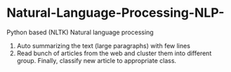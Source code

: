 # Natural-Language-Processing-NLP-
Python based (NLTK) Natural language processing

1. Auto summarizing the text (large paragraphs) with few lines 
2. Read bunch of articles from the web and cluster them into different group. Finally, classify new article to appropriate class.
